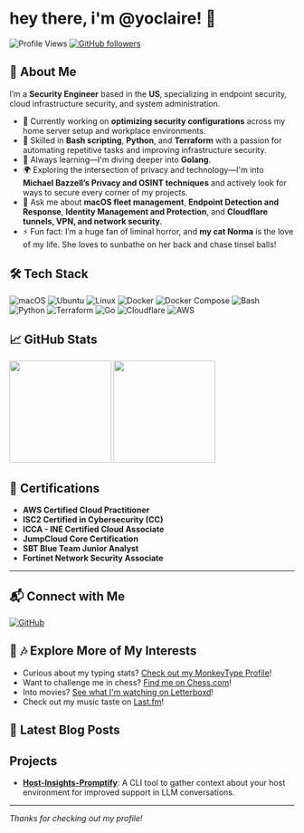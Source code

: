 # hey there, i'm @yoclaire! 👋

![Profile Views](https://komarev.com/ghpvc/?username=yourusername&color=blueviolet)
[![GitHub followers](https://img.shields.io/github/followers/yourusername.svg?style=social&label=Follow)](https://github.com/yourusername?tab=followers)

## 🚀 About Me

I’m a **Security Engineer** based in the **US**, specializing in endpoint security, cloud infrastructure security, and system administration.

- 🔐 Currently working on **optimizing security configurations** across my home server setup and workplace environments.
- 🔧 Skilled in **Bash scripting**, **Python**, and **Terraform** with a passion for automating repetitive tasks and improving infrastructure security.
- 🌱 Always learning—I'm diving deeper into **Golang**.
- 🌍 Exploring the intersection of privacy and technology—I'm into **Michael Bazzell’s Privacy and OSINT techniques** and actively look for ways to secure every corner of my projects.
- 💬 Ask me about **macOS fleet management**, **Endpoint Detection and Response**, **Identity Management and Protection**, and **Cloudflare tunnels, VPN, and network security**.
- ⚡ Fun fact: I’m a huge fan of liminal horror, and **my cat Norma** is the love of my life. She loves to sunbathe on her back and chase tinsel balls!

## 🛠️ Tech Stack

![macOS](https://img.shields.io/badge/macOS-000000?style=flat&logo=apple&logoColor=white)
![Ubuntu](https://img.shields.io/badge/Ubuntu-E95420?style=flat&logo=ubuntu&logoColor=white)
![Linux](https://img.shields.io/badge/Linux-FCC624?style=flat&logo=linux&logoColor=black)
![Docker](https://img.shields.io/badge/Docker-2496ED?style=flat&logo=docker&logoColor=white)
![Docker Compose](https://img.shields.io/badge/Docker_Compose-2496ED?style=flat&logo=docker&logoColor=white)
![Bash](https://img.shields.io/badge/Bash-4EAA25?style=flat&logo=gnu-bash&logoColor=white)
![Python](https://img.shields.io/badge/Python-3776AB?style=flat&logo=python&logoColor=white)
![Terraform](https://img.shields.io/badge/Terraform-623CE4?style=flat&logo=terraform&logoColor=white)
![Go](https://img.shields.io/badge/Go-00ADD8?style=flat&logo=go&logoColor=white)
![Cloudflare](https://img.shields.io/badge/Cloudflare-F38020?style=flat&logo=cloudflare&logoColor=white)
![AWS](https://img.shields.io/badge/AWS-FF9900?style=flat&logo=amazon-aws&logoColor=white)

## 📈 GitHub Stats

<div>
  <img height="180em" src="https://github-readme-streak-stats.herokuapp.com/?user=yoclaire&hide_border=true" />
  <img height="180em" src="https://github-readme-stats.vercel.app/api/top-langs/?username=yoclaire&exclude_repo=yoclaire.github.io&show_icons=true&hide_border=true&layout=compact&langs_count=8"/>
</div>

## 📜 Certifications

- **AWS Certified Cloud Practitioner**
- **ISC2 Certified in Cybersecurity (CC)**
- **ICCA - INE Certified Cloud Associate**
- **JumpCloud Core Certification**
- **SBT Blue Team Junior Analyst**
- **Fortinet Network Security Associate**

---

## 📬 Connect with Me

[![GitHub](https://img.shields.io/badge/Like_recursion%3F-100000?style=flat&logo=github&logoColor=white)](https://github.com/yoclaire)

## 🎥 🎶 Explore More of My Interests

- Curious about my typing stats? [Check out my MonkeyType Profile](https://monkeytype.com/profile/yoclaire)!
- Want to challenge me in chess? [Find me on Chess.com](https://www.chess.com/member/yoclaire)!
- Into movies? [See what I'm watching on Letterboxd](https://letterboxd.com/iamingrid/)!
- Check out my music taste on [Last.fm](https://www.last.fm/user/punkbunniebabe)!

## 📝 Latest Blog Posts

<!-- BLOG-POST-LIST:START -->
<!-- BLOG-POST-LIST:END -->

## Projects

- **[Host-Insights-Promptify](https://github.com/yoclaire/host-insights-promptify)**: A CLI tool to gather context about your host environment for improved support in LLM conversations.

---

*Thanks for checking out my profile!*
